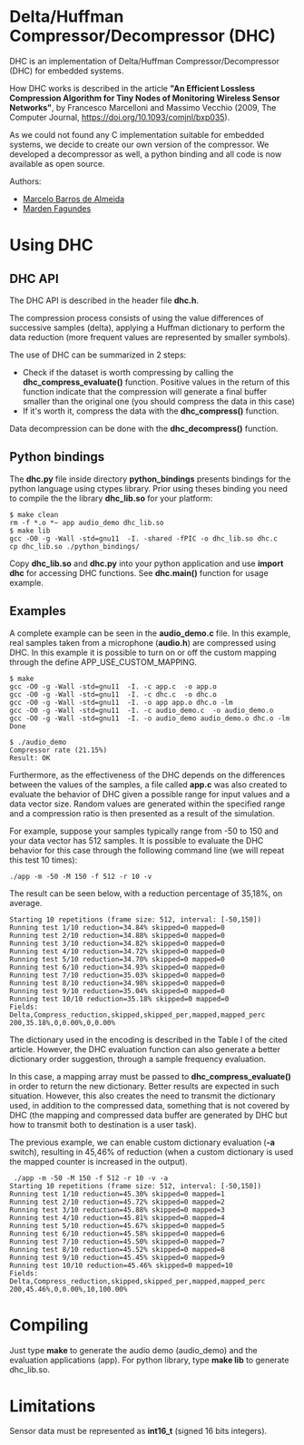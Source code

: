 # Delta/Huffman Compressor/Decompressor (DHC)

DHC is an implementation of Delta/Huffman Compressor/Decompressor (DHC) for embedded systems.

How DHC works is described in the article **"An Efficient Lossless Compression Algorithm for Tiny Nodes of Monitoring Wireless Sensor Networks"**, by Francesco Marcelloni and Massimo Vecchio (2009, The Computer Journal, https://doi.org/10.1093/comjnl/bxp035). 

As we could not found any C implementation suitable for embedded systems, we decide to create our own version of the compressor. We developed a decompressor as well, a python binding and all code is now available as open source. 

Authors:

- [Marcelo Barros de Almeida](mailto:marcelobarrosalmeida@gmail.com)
- [Marden Fagundes](mailto:maf_cadastro-github@yahoo.com)

# Using DHC

## DHC API
The DHC API is described in the header file **dhc.h**. 

The compression process consists of using the value differences of successive samples (delta), applying a Huffman dictionary to perform the data reduction (more frequent values are represented by smaller symbols).

The use of DHC can be summarized in 2 steps:

* Check if the dataset is worth compressing by calling the **dhc_compress_evaluate()** function. Positive values in the return of this function indicate that the compression will generate a final buffer smaller than the original one (you should compress the data in this case)
* If it's worth it, compress the data with the **dhc_compress()** function.

Data decompression can be done with the **dhc_decompress()** function.

## Python bindings

The **dhc.py** file inside directory **python_bindings** presents bindings for the python language using ctypes library.
Prior using theses binding you need to compile the the library **dhc_lib.so** for your platform:

```
$ make clean
rm -f *.o *~ app audio_demo dhc_lib.so
$ make lib
gcc -O0 -g -Wall -std=gnu11  -I. -shared -fPIC -o dhc_lib.so dhc.c
cp dhc_lib.so ./python_bindings/
```

Copy **dhc_lib.so** and **dhc.py** into your python application and use **import dhc** for accessing DHC functions. See **dhc.main()** function for usage example.

## Examples

A complete example can be seen in the **audio_demo.c** file. In this example, real samples taken from a microphone (**audio.h**) are compressed using DHC. In this example it is possible to turn on or off the custom mapping through the define APP_USE_CUSTOM_MAPPING.

```
$ make
gcc -O0 -g -Wall -std=gnu11  -I. -c app.c  -o app.o
gcc -O0 -g -Wall -std=gnu11  -I. -c dhc.c  -o dhc.o
gcc -O0 -g -Wall -std=gnu11  -I. -o app app.o dhc.o -lm 
gcc -O0 -g -Wall -std=gnu11  -I. -c audio_demo.c  -o audio_demo.o
gcc -O0 -g -Wall -std=gnu11  -I. -o audio_demo audio_demo.o dhc.o -lm
Done

$ ./audio_demo
Compressor rate (21.15%)
Result: OK
```

Furthermore, as the effectiveness of the DHC depends on the differences between the values of the samples, a file called **app.c** was also created to evaluate the behavior of DHC given a possible range for input values and a data vector size. Random values are generated within the specified range and a compression ratio is then presented as a result of the simulation.

For example, suppose your samples typically range from -50 to 150 and your data vector has 512 samples. It is possible to evaluate the DHC behavior for this case through the following command line (we will repeat this test 10 times):

```
./app -m -50 -M 150 -f 512 -r 10 -v
```

The result can be seen below, with a reduction percentage of 35,18%, on average.

```
Starting 10 repetitions (frame size: 512, interval: [-50,150])
Running test 1/10 reduction=34.84% skipped=0 mapped=0
Running test 2/10 reduction=34.88% skipped=0 mapped=0
Running test 3/10 reduction=34.82% skipped=0 mapped=0
Running test 4/10 reduction=34.72% skipped=0 mapped=0
Running test 5/10 reduction=34.70% skipped=0 mapped=0
Running test 6/10 reduction=34.93% skipped=0 mapped=0
Running test 7/10 reduction=35.03% skipped=0 mapped=0
Running test 8/10 reduction=34.98% skipped=0 mapped=0
Running test 9/10 reduction=35.04% skipped=0 mapped=0
Running test 10/10 reduction=35.18% skipped=0 mapped=0
Fields: Delta,Compress_reduction,skipped,skipped_per,mapped,mapped_perc
200,35.18%,0,0.00%,0,0.00%
```

The dictionary used in the encoding is described in the Table I of the cited article. However, the DHC evaluation function can also generate a better dictionary order suggestion, through a sample frequency evaluation. 

In this case, a mapping array must be passed to **dhc_compress_evaluate()** in order to return the new dictionary. Better results are expected in such situation. However, this also creates the need to transmit the dictionary used, in addition to the compressed data, something that is not covered by  DHC (the mapping and compressed data buffer are generated by DHC but how to transmit both to destination is a user task).

The previous example, we can enable custom dictionary evaluation (**-a** switch), resulting in 45,46% of reduction (when a custom dictionary is used the mapped counter is increased in the output).

```
 ./app -m -50 -M 150 -f 512 -r 10 -v -a
Starting 10 repetitions (frame size: 512, interval: [-50,150])
Running test 1/10 reduction=45.30% skipped=0 mapped=1
Running test 2/10 reduction=45.72% skipped=0 mapped=2
Running test 3/10 reduction=45.88% skipped=0 mapped=3
Running test 4/10 reduction=45.81% skipped=0 mapped=4
Running test 5/10 reduction=45.67% skipped=0 mapped=5
Running test 6/10 reduction=45.58% skipped=0 mapped=6
Running test 7/10 reduction=45.50% skipped=0 mapped=7
Running test 8/10 reduction=45.52% skipped=0 mapped=8
Running test 9/10 reduction=45.45% skipped=0 mapped=9
Running test 10/10 reduction=45.46% skipped=0 mapped=10
Fields: Delta,Compress_reduction,skipped,skipped_per,mapped,mapped_perc
200,45.46%,0,0.00%,10,100.00%
```

# Compiling

Just type **make** to generate the audio demo (audio_demo) and the evaluation applications (app). 
For python library, type **make lib** to generate dhc_lib.so. 

# Limitations

Sensor data must be represented as **int16_t** (signed 16 bits integers).


